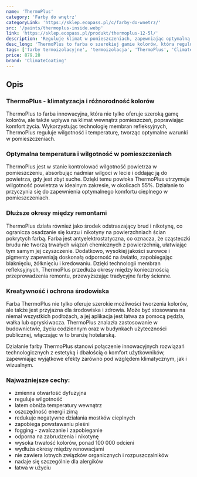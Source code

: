```yaml
---
name: 'ThermoPlus'
category: 'Farby do wnętrz'
categoryLink: 'https://sklep.ecopass.pl/c/farby-do-wnetrz/'
src: '/paints/thermoplus-inside.webp'
link: 'https://sklep.ecopass.pl/produkt/thermoplus-12-5l/'
description: 'Reguluje klimat w pomieszczeniach, zapewniając optymalną temperaturę, wilgotność i akustykę.'
desc_long: 'ThermoPlus to farba o szerokiej gamie kolorów, która reguluje klimat w pomieszczeniach, zapewniając optymalną temperaturę, wilgotność i akustykę. Dzięki antyelektrostatycznemu działaniu, ogranicza osadzanie się kurzu i nikotyny na powierzchniach ścian. Jest przyjazna dla środowiska i wydłuża interwały remontowe. Może być stosowana w budynkach użyteczności publicznej, hotelach, restauracjach oraz w domu.'
tags: ['farby termoizolacyjne', 'termoizolacja', 'ThermoPlus', 'ClimateCoating']
price: 879.28
brand: 'ClimateCoating'
---
```


## Opis

### ThermoPlus - klimatyzacja i różnorodność kolorów

ThermoPlus to farba innowacyjna, która nie tylko oferuje szeroką gamę kolorów, ale także wpływa na klimat wewnątrz pomieszczeń, poprawiając komfort życia. Wykorzystując technologię membran refleksyjnych, ThermoPlus reguluje wilgotność i temperaturę, tworząc optymalne warunki w pomieszczeniach.

### Optymalna temperatura i wilgotność w pomieszczeniach

ThermoPlus jest w stanie kontrolować wilgotność powietrza w pomieszczeniu, absorbując nadmiar wilgoci w lecie i oddając ją do powietrza, gdy jest zbyt suche. Dzięki temu powłoka ThermoPlus utrzymuje wilgotność powietrza w idealnym zakresie, w okolicach 55%. Działanie to przyczynia się do zapewnienia optymalnego komfortu cieplnego w pomieszczeniach.

### Dłuższe okresy między remontami

ThermoPlus działa również jako środek odstraszający brud i nikotynę, co ogranicza osadzanie się kurzu i nikotyny na powierzchniach ścian pokrytych farbą. Farba jest antyelektrostatyczna, co oznacza, że cząsteczki brudu nie tworzą trwałych wiązań chemicznych z powierzchnią, ułatwiając tym samym jej czyszczenie. Dodatkowo, wysokiej jakości surowce i pigmenty zapewniają doskonałą odporność na światło, zapobiegając blaknięciu, żółknięciu i kredowaniu. Dzięki technologii membran refleksyjnych, ThermoPlus przedłuża okresy między koniecznością przeprowadzenia remontu, przewyższając tradycyjne farby ścienne.

### Kreatywność i ochrona środowiska

Farba ThermoPlus nie tylko oferuje szerokie możliwości tworzenia kolorów, ale także jest przyjazna dla środowiska i zdrowia. Może być stosowana na niemal wszystkich podłożach, a jej aplikacja jest łatwa za pomocą pędzla, wałka lub opryskiwacza. ThermoPlus znalazła zastosowanie w budownictwie, życiu codziennym oraz w budynkach użyteczności publicznej, włączając w to branżę hotelarską.

Działanie farby ThermoPlus stanowi połączenie innowacyjnych rozwiązań technologicznych z estetyką i dbałością o komfort użytkowników, zapewniając wyjątkowe efekty zarówno pod względem klimatycznym, jak i wizualnym.

### Najważniejsze cechy:

- zmienna otwartość dyfuzyjna
- reguluje wilgotność
- latem obniża temperatury wewnątrz
- oszczędność energii zimą
- redukuje negatywne działania mostków cieplnych
- zapobiega powstawaniu pleśni
- fogging - zwalczanie i zapobieganie
- odporna na zabrudzenia i nikotynę
- wysoka trwałość kolorów, ponad 100 000 odcieni
- wydłuża okresy między renowacjami
- nie zawiera lotnych związków organicznych i rozpuszczalników
- nadaje się szczególnie dla alergików
- łatwa w użyciu
